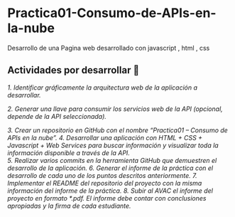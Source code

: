 
# Practica01-Consumo-de-APIs-en-la-nube

Desarrollo de una Pagina web desarrollado con javascript , html , css 
## Actividades por desarrollar 🚀

_1.	Identificar gráficamente la arquitectura web de la aplicación a desarrollar._

_2.	Generar una llave para consumir los servicios web de la API (opcional, depende de la API seleccionada)._

_3. Crear un repositorio en GitHub con el nombre “Practica01 – Consumo de APIs en la nube”._
_4.	Desarrollar una aplicación con HTML + CSS + Javascript + Web Services para buscar información y visualizar toda la información disponible a través de la API._  
_5.	Realizar varios commits en la herramienta GitHub que demuestren el desarrollo de la aplicación._
_6. Generar el informe de la práctica con el desarrollo de cada uno de los puntos descritos anteriormente._
_7.	Implementar el README del repositorio del proyecto con la misma información del informe de la práctica._
_8. Subir al AVAC el informe del proyecto en formato *.pdf. El informe debe contar con conclusiones apropiadas y la firma de cada estudiante._
